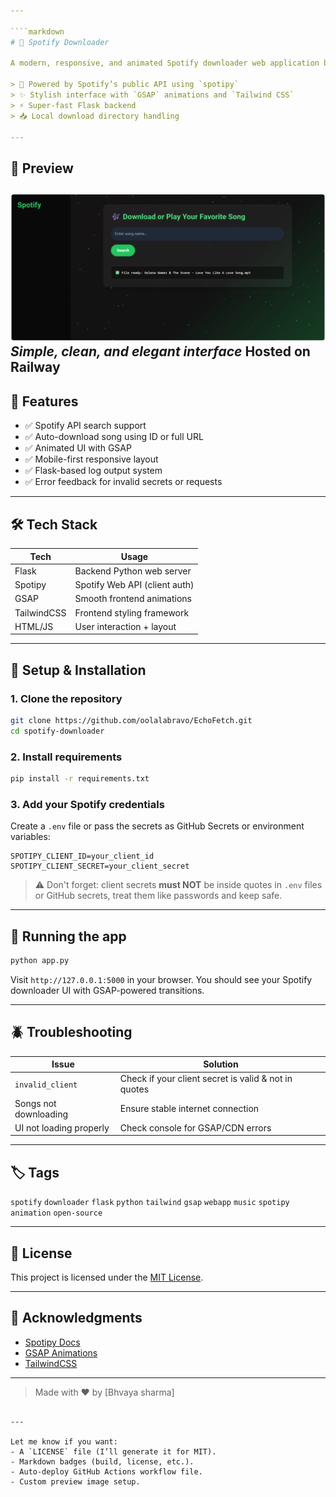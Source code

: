 ```yaml
---

````markdown
# 🎵 Spotify Downloader

A modern, responsive, and animated Spotify downloader web application built using **Flask**, **Spotipy**, **Tailwind CSS**, and **GSAP**. It allows users to search for and download songs from Spotify using the track URL or ID.  

> 🔐 Powered by Spotify’s public API using `spotipy`  
> ✨ Stylish interface with `GSAP` animations and `Tailwind CSS`  
> ⚡ Super-fast Flask backend  
> 📥 Local download directory handling  

---
```


## 📸 Preview

[![Website Preview](./preview.png)](https://echofetch-production.up.railway.app/)
*Simple, clean, and elegant interface*
Hosted on Railway 
---

## 🚀 Features

- ✅ Spotify API search support  
- ✅ Auto-download song using ID or full URL  
- ✅ Animated UI with GSAP  
- ✅ Mobile-first responsive layout  
- ✅ Flask-based log output system  
- ✅ Error feedback for invalid secrets or requests

---

## 🛠️ Tech Stack

| Tech       | Usage                          |
|------------|--------------------------------|
| Flask      | Backend Python web server      |
| Spotipy    | Spotify Web API (client auth)  |
| GSAP       | Smooth frontend animations     |
| TailwindCSS| Frontend styling framework     |
| HTML/JS    | User interaction + layout      |

---

## 🔐 Setup & Installation

### 1. Clone the repository

```bash
git clone https://github.com/oolalabravo/EchoFetch.git
cd spotify-downloader
````

### 2. Install requirements

```bash
pip install -r requirements.txt
```

### 3. Add your Spotify credentials

Create a `.env` file or pass the secrets as GitHub Secrets or environment variables:

```
SPOTIPY_CLIENT_ID=your_client_id
SPOTIPY_CLIENT_SECRET=your_client_secret
```

> ⚠️ Don't forget: client secrets **must NOT** be inside quotes in `.env` files or GitHub secrets, treat them like passwords and keep safe.

---

## 🔧 Running the app

```bash
python app.py
```

Visit `http://127.0.0.1:5000` in your browser.
You should see your Spotify downloader UI with GSAP-powered transitions.

---

## 🪲 Troubleshooting

| Issue                   | Solution                                             |
| ----------------------- | ---------------------------------------------------- |
| `invalid_client`        | Check if your client secret is valid & not in quotes |
| Songs not downloading   | Ensure stable internet connection                 |
| UI not loading properly | Check console for GSAP/CDN errors                    |

---

## 🏷️ Tags

`spotify` `downloader` `flask` `python` `tailwind` `gsap` `webapp` `music` `spotipy` `animation` `open-source`

---

## 📄 License

This project is licensed under the [MIT License](./LICENSE).

---

## 🙌 Acknowledgments

* [Spotipy Docs](https://spotipy.readthedocs.io/)
* [GSAP Animations](https://greensock.com/gsap/)
* [TailwindCSS](https://tailwindcss.com/)

---

> Made with ❤️ by \[Bhvaya sharma]

```

---

Let me know if you want:
- A `LICENSE` file (I’ll generate it for MIT).
- Markdown badges (build, license, etc.).
- Auto-deploy GitHub Actions workflow file.
- Custom preview image setup.
```
